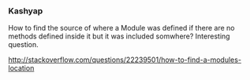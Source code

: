### Kashyap

How to find the source of where a Module was defined if there are no
methods defined inside it but it was included somwhere? Interesting
question.

http://stackoverflow.com/questions/22239501/how-to-find-a-modules-location
